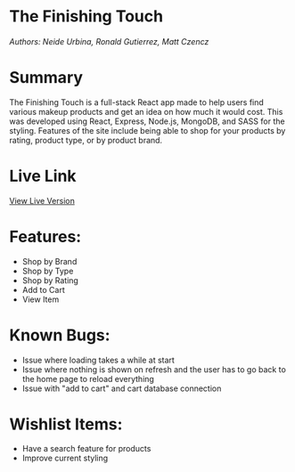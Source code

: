 # The Finishing Touch
###### Authors: Neide Urbina, Ronald Gutierrez, Matt Czencz

# Summary
The Finishing Touch is a full-stack React app made to help users find various makeup products and get an idea on how much it would cost. This was developed using React, Express, Node.js, MongoDB, and SASS for the styling. Features of the site include being able to shop for your products by rating, product type, or by product brand.

# Live Link
[View Live Version](https://the-finising-touch.netlify.app/)

# Features:
- Shop by Brand
- Shop by Type
- Shop by Rating
- Add to Cart
- View Item

# Known Bugs:
- Issue where loading takes a while at start
- Issue where nothing is shown on refresh and the user has to go back to the home page to reload everything
- Issue with "add to cart" and cart database connection

# Wishlist Items:
- Have a search feature for products
- Improve current styling
